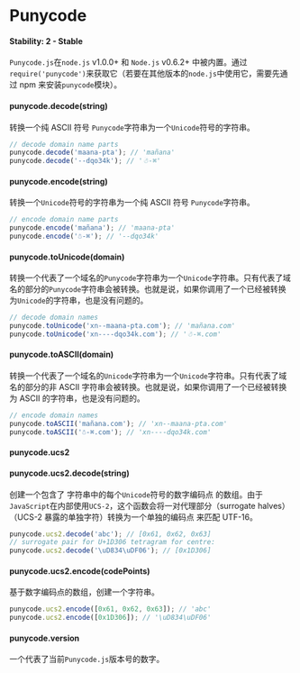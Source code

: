 # Punycode

#### Stability: 2 - Stable

`Punycode.js`在`node.js` v1.0.0+ 和 `Node.js` v0.6.2+ 中被内置。通过`require('punycode')`来获取它（若要在其他版本的`node.js`中使用它，需要先通过 npm 来安装`punycode`模块）。

#### punycode.decode(string)

转换一个纯 ASCII 符号 `Punycode`字符串为一个`Unicode`符号的字符串。

```js
// decode domain name parts
punycode.decode('maana-pta'); // 'mañana'
punycode.decode('--dqo34k'); // '☃-⌘' 
```

#### punycode.encode(string)

转换一个`Unicode`符号的字符串为一个纯 ASCII 符号 `Punycode`字符串。

```js
// encode domain name parts
punycode.encode('mañana'); // 'maana-pta'
punycode.encode('☃-⌘'); // '--dqo34k' 
```

#### punycode.toUnicode(domain)

转换一个代表了一个域名的`Punycode`字符串为一个`Unicode`字符串。只有代表了域名的部分的`Punycode`字符串会被转换。也就是说，如果你调用了一个已经被转换为`Unicode`的字符串，也是没有问题的。

```js
// decode domain names
punycode.toUnicode('xn--maana-pta.com'); // 'mañana.com'
punycode.toUnicode('xn----dqo34k.com'); // '☃-⌘.com' 
```

#### punycode.toASCII(domain)

转换一个代表了一个域名的`Unicode`字符串为一个`Unicode`字符串。只有代表了域名的部分的非 ASCII 字符串会被转换。也就是说，如果你调用了一个已经被转换为 ASCII 的字符串，也是没有问题的。

```js
// encode domain names
punycode.toASCII('mañana.com'); // 'xn--maana-pta.com'
punycode.toASCII('☃-⌘.com'); // 'xn----dqo34k.com' 
```

#### punycode.ucs2

#### punycode.ucs2.decode(string)

创建一个包含了 字符串中的每个`Unicode`符号的数字编码点 的数组。由于`JavaScript`在内部使用`UCS-2`，这个函数会将一对代理部分（surrogate halves）（UCS-2 暴露的单独字符）转换为一个单独的编码点 来匹配 UTF-16。

```js
punycode.ucs2.decode('abc'); // [0x61, 0x62, 0x63]
// surrogate pair for U+1D306 tetragram for centre:
punycode.ucs2.decode('\uD834\uDF06'); // [0x1D306] 
```

#### punycode.ucs2.encode(codePoints)

基于数字编码点的数组，创建一个字符串。

```js
punycode.ucs2.encode([0x61, 0x62, 0x63]); // 'abc'
punycode.ucs2.encode([0x1D306]); // '\uD834\uDF06' 
```

#### punycode.version

一个代表了当前`Punycode.js`版本号的数字。